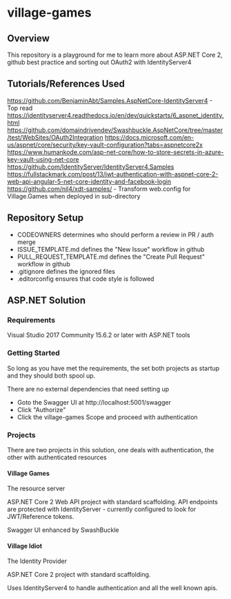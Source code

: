 # village-games

## Overview

This repository is a playground for me to learn more about ASP.NET Core 2, github best practice and sorting out OAuth2 with IdentityServer4

## Tutorials/References Used

https://github.com/BenjaminAbt/Samples.AspNetCore-IdentityServer4 - Top read
https://identityserver4.readthedocs.io/en/dev/quickstarts/6_aspnet_identity.html
https://github.com/domaindrivendev/Swashbuckle.AspNetCore/tree/master/test/WebSites/OAuth2Integration
https://docs.microsoft.com/en-us/aspnet/core/security/key-vault-configuration?tabs=aspnetcore2x
https://www.humankode.com/asp-net-core/how-to-store-secrets-in-azure-key-vault-using-net-core
https://github.com/IdentityServer/IdentityServer4.Samples
https://fullstackmark.com/post/13/jwt-authentication-with-aspnet-core-2-web-api-angular-5-net-core-identity-and-facebook-login
https://github.com/nil4/xdt-samples/ - Transform web.config for Village.Games when deployed in sub-directory

## Repository Setup

* CODEOWNERS determines who should perform a review in PR / auth merge
* ISSUE_TEMPLATE.md defines the "New Issue" workflow in github
* PULL_REQUEST_TEMPLATE.md defines the "Create Pull Request" workflow in github
* .gitignore defines the ignored files
* .editorconfig ensures that code style is followed

## ASP.NET Solution

### Requirements

Visual Studio 2017 Community 15.6.2 or later with ASP.NET tools

### Getting Started

So long as you have met the requirements, the set both projects as startup and they should both spool up.

There are no external dependencies that need setting up

* Goto the Swagger UI at http://localhost:5001/swagger
* Click "Authorize"
* Click the village-games Scope and proceed with authentication

### Projects

There are two projects in this solution, one deals with authentication, the other with authenticated resources

#### Village Games

The resource server

ASP.NET Core 2 Web API project with standard scaffolding.
API endpoints are protected with IdentityServer - currently configured to look for JWT/Reference tokens.

Swagger UI enhanced by SwashBuckle

#### Village Idiot

The Identity Provider 

ASP.NET Core 2 project with standard scaffolding.

Uses IdentityServer4 to handle authentication and all the well known apis.
